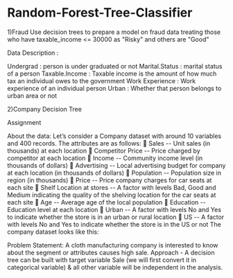 # Random-Forest-Tree-Classifier
1)Fraud Use decision trees to prepare a model on fraud data treating those who have taxable_income <= 30000 as "Risky" and others are "Good"

Data Description :

Undergrad : person is under graduated or not Marital.Status : marital status of a person Taxable.Income : Taxable income is the amount of how much tax an individual owes to the government Work Experience : Work experience of an individual person Urban : Whether that person belongs to urban area or not

2)Company Decision Tree

Assignment

About the data: Let’s consider a Company dataset with around 10 variables and 400 records. The attributes are as follows:  Sales -- Unit sales (in thousands) at each location  Competitor Price -- Price charged by competitor at each location  Income -- Community income level (in thousands of dollars)  Advertising -- Local advertising budget for company at each location (in thousands of dollars)  Population -- Population size in region (in thousands)  Price -- Price company charges for car seats at each site  Shelf Location at stores -- A factor with levels Bad, Good and Medium indicating the quality of the shelving location for the car seats at each site  Age -- Average age of the local population  Education -- Education level at each location  Urban -- A factor with levels No and Yes to indicate whether the store is in an urban or rural location  US -- A factor with levels No and Yes to indicate whether the store is in the US or not The company dataset looks like this:

Problem Statement: A cloth manufacturing company is interested to know about the segment or attributes causes high sale. Approach - A decision tree can be built with target variable Sale (we will first convert it in categorical variable) & all other variable will be independent in the analysis.
